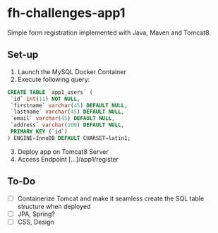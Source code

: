 # fh-challenges-app1

Simple form registration implemented with Java, Maven and Tomcat8.


## Set-up
1. Launch the MySQL Docker Container
2. Execute following query:
 ```SQL
 CREATE TABLE `app1_users` (
  `id` int(11) NOT NULL,
  `firstname` varchar(45) DEFAULT NULL,
  `lastname` varchar(45) DEFAULT NULL,
  `email` varchar(45) DEFAULT NULL,
  `address` varchar(100) DEFAULT NULL,
  PRIMARY KEY (`id`)
) ENGINE=InnoDB DEFAULT CHARSET=latin1;

 ```
3. Deploy app on Tomcat8 Server
4. Access Endpoint [...]/app1/register


## To-Do
- [ ] Containerize Tomcat and make it seamless create the SQL table structure when deployed
- [ ] JPA, Spring?
- [ ] CSS, Design

